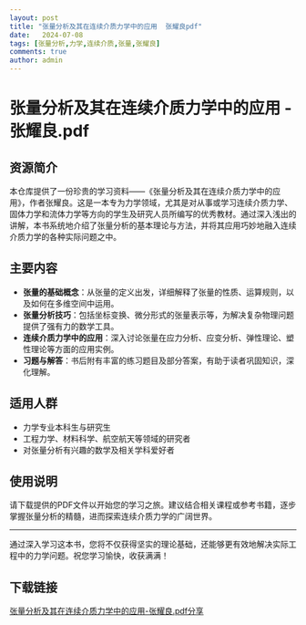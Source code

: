 ```yaml
---
layout: post
title: "张量分析及其在连续介质力学中的应用  张耀良pdf"
date:   2024-07-08
tags: [张量分析,力学,连续介质,张量,张耀良]
comments: true
author: admin
---
```

# 张量分析及其在连续介质力学中的应用 - 张耀良.pdf

## 资源简介

本仓库提供了一份珍贵的学习资料——《张量分析及其在连续介质力学中的应用》，作者张耀良。这是一本专为力学领域，尤其是对从事或学习连续介质力学、固体力学和流体力学等方向的学生及研究人员所编写的优秀教材。通过深入浅出的讲解，本书系统地介绍了张量分析的基本理论与方法，并将其应用巧妙地融入连续介质力学的各种实际问题之中。

## 主要内容

- **张量的基础概念**：从张量的定义出发，详细解释了张量的性质、运算规则，以及如何在多维空间中运用。
- **张量分析技巧**：包括坐标变换、微分形式的张量表示等，为解决复杂物理问题提供了强有力的数学工具。
- **连续介质力学中的应用**：深入讨论张量在应力分析、应变分析、弹性理论、塑性理论等方面的应用实例。
- **习题与解答**：书后附有丰富的练习题目及部分答案，有助于读者巩固知识，深化理解。

## 适用人群

- 力学专业本科生与研究生
- 工程力学、材料科学、航空航天等领域的研究者
- 对张量分析有兴趣的数学及相关学科爱好者

## 使用说明

请下载提供的PDF文件以开始您的学习之旅。建议结合相关课程或参考书籍，逐步掌握张量分析的精髓，进而探索连续介质力学的广阔世界。

---

通过深入学习这本书，您将不仅获得坚实的理论基础，还能够更有效地解决实际工程中的力学问题。祝您学习愉快，收获满满！

## 下载链接

[张量分析及其在连续介质力学中的应用-张耀良.pdf分享](https://pan.quark.cn/s/a05b0a10ecfb)